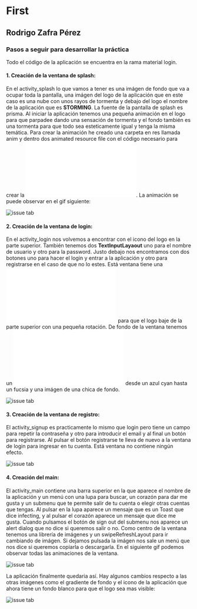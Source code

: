 # First
## Rodrigo Zafra Pérez

### Pasos a seguir para desarrollar la práctica
Todo el código de la aplicación se encuentra en la rama material login.
#### 1. Creación de la ventana de splash:
  En el activity_splash lo que vamos a tener es una imágen de fondo que va a ocupar toda la pantalla, una imágen del logo de la aplicación que en este caso es una nube
  con unos rayos de tormenta y debajo del logo el nombre de la aplicación que es **STORMING**. La fuente de la pantalla de splash es prisma.
  Al iniciar la aplicación tenemos una pequeña animación en el logo para que parpadee dando una sensación de tormenta y el fondo también es una tormenta para que todo
  sea esteticamente igual y tenga la misma temática. Para crear la animación he creado una carpeta en res llamada anim y dentro dos animated resource file con el código
  necesario para crear la ![animación](app/src/main/res/anim/fadein.xml). La animación se puede observar en el gif siguiente:
  
  ![issue tab](img/splashScreen.gif)
#### 2. Creación de la ventana de login:
  En el activity_login nos volvemos a encontrar con el icono del logo en la parte superior. También tenemos dos **TextInputLayaout** uno para el nombre de usuario y otro
  para la password. Justo debajo nos encontramos con dos botones uno para hacer el login y entrar a la aplicación y otro para registrarse en el caso de que no lo estes.
  Está ventana tiene una ![animación](app/src/main/res/anim/rotate.xml) para que el logo baje de la parte superior con una pequeña rotación. De fondo de la ventana
  tenemos un ![gradiente](app/src/main/res/drawable/gradient.xml) desde un azul cyan hasta un fucsia y una imágen de una chica de fondo.
  
  ![issue tab](img/login.gif)
#### 3. Creación de la ventana de registro:
  El activity_signup es practicamente lo mismo que login pero tiene un campo para repetir la contraseña y otro para introducir el email y al final un botón para
  registrarse. Al pulsar el botón registrarse te lleva de nuevo a la ventana de login para ingresar en tu cuenta. Está ventana no contiene ningún efecto.
  
  ![issue tab](img/img_2.PNG)
#### 4. Creación del main:
  El activity_main contiene una barra superior en la que aparece el nombre de la aplicación y un menú con una lupa para buscar, un corazón para dar me gusta y un submenu
  que te permite salir de tu cuenta o elegir otras cuentas que tengas. Al pulsar en la lupa aparece un mensaje que es un Toast que dice infecting, y al pulsar el corazón
  aparece un mensaje que dice me gusta. Cuando pulsamos el botón de sign out del submenu nos aparece un alert dialog que no dice si queremos salir o no.
  Como centro de la ventana tenemos una librería de imágenes y un swipeRefreshLayout para ir cambiando de imágen. Si dejamos pulsada la imágen nos sale un menú que nos 
  dice si queremos copiarla o descargarla. En el siguiente gif podemos observar todas las animaciones de la ventana.
  
  ![issue tab](img/main.gif)
  
  La aplicación finalmente quedaria así. Hay algunos cambios respecto a las otras imágenes como el gradiente de fondo y el icono de la aplicación que ahora tiene un
  fondo blanco para que el logo sea mas visible:
  
  ![issue tab](img/aplicacion.gif)

  
